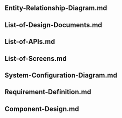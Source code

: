 
## Entity-Relationship-Diagram.md




## List-of-Design-Documents.md




## List-of-APIs.md




## List-of-Screens.md




## System-Configuration-Diagram.md




## Requirement-Definition.md




## Component-Design.md



